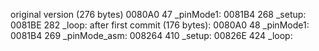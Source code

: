 original version (276 bytes)
      0080A0                         47 _pinMode1:
      0081B4                        268 _setup:
      0081BE                        282 _loop:
after first commit (176 bytes):
      0080A0                         48 _pinMode1:
      0081B4                        269 _pinMode_asm:
      008264                        410 _setup:
      00826E                        424 _loop:
